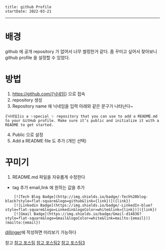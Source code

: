 ```
title: github Profile
startDate: 2022-03-21
```
---

# 배경
github 에
공개 repository 가 없어서
너무 썰렁한거 같다.
좀 꾸미고 싶어서 찾아보니 github profile 을 설정할 수 있었다.

# 방법

1. https://github.com/{닉네임} 으로 접속
2. repository 생성
3. Repository name 애 닉네임을 입력
아래와 같은 문구가 나타난다~
```
{닉네임}is a ✨special ✨ repository that you can use to add a README.md to your GitHub profile. Make sure it’s public and initialize it with a README to get started.
```
4. Public 으로 설정
5. Add a README file 도 추가 (개인 선택)

# 꾸미기
1. README.md 파일을 자유롭게 수정한다

* tag 추가
  email,link 에 원하는 값을 추가
```
    [![Tech Blog Badge](http://img.shields.io/badge/-Tech%20blog-black?style=flat-square&logo=github&link={link})]({link})
    [![Linkedin Badge](https://img.shields.io/badge/-LinkedIn-blue?style=flat-square&logo=Linkedin&logoColor=white&link={link})]({link})
    [![Gmail Badge](https://img.shields.io/badge/Gmail-d14836?style=flat-square&logo=Gmail&logoColor=white&link=mailto:{email})](mailto:{email})
```


[dillinger](https://dillinger.io/)에 작성하면 미리보기 가능하다

참고
[참고 포스팅](https://velog.io/@woo0_hooo/Github-github-profile-%EA%B0%84%EC%A7%80%EB%82%98%EA%B2%8C-%EA%BE%B8%EB%AF%B8%EA%B8%B0)
[참고 포스팅2](https://zzsza.github.io/development/2020/07/10/make-github-profile-readme/)
[참고 포스팅3](https://soo-vely-dev.tistory.com/159)
